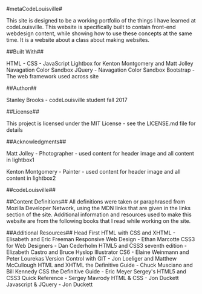 #metaCodeLouisville#

This site is designed to be a working portfolio of the things I have learned at codeLouisville. This website is specifically built to contain front-end webdesign content, while showing how to use these concepts at the same time. It is a website about a class about making websites.

##Built With##

HTML - CSS - JavaScript
Lightbox for Kenton Montgomery and Matt Jolley 
Navagation Color Sandbox JQuery - Navagation Color Sandbox 
Bootstrap - The web framework used across site

##Author##

Stanley Brooks - codeLouisville student fall 2017

##License##

This project is licensed under the MIT License - see the LICENSE.md file for details

##Acknowledgments##

Matt Jolley - Photographer - used content for header image and all content in lightbox1

Kenton Montgomery - Painter - used content for header image and all content in lightbox2

##codeLouisville##

##Content Definitions##
All definitions were taken or paraphrased from Mozilla Developer Network, using the MDN links that are given in the links section of the site.  Additional information and resources used to make this website are from the following books that I read while working on the site.

##Additional Resources##
Head First HTML with CSS and XHTML - Elisabeth and Eric Freeman
Responsive Web Design - Ethan Marcotte
CSS3 for Web Designers - Dan Cederholm
HTML5 and CSS3 seventh edition - Elizabeth Castro and Bruce Hyslop
Illustrator CS6 - Elaine Weinmann and Peter Lourekas
Version Control with GIT - Jon Loeliger and Matthew McCullough
HTML and XHTML the Definitive Guide - Chuck Musciano and Bill Kennedy
CSS the Definitive Guide - Eric Meyer
Sergey's HTML5 and CSS3 Quick Reference - Sergey Mavrody
HTML & CSS - Jon Duckett
Javascript & JQuery - Jon Duckett
